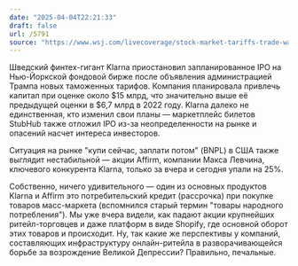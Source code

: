 ```yaml
---
date: "2025-04-04T22:21:33"
draft: false
url: /5791
source: "https://www.wsj.com/livecoverage/stock-market-tariffs-trade-war-04-04-2025/card/exclusive-klarna-pauses-planned-ipo-after-trump-tariff-turmoil-NMXYuKXzW6Xv4ao3CSxr"
---
```


Шведский финтех-гигант Klarna приостановил запланированное IPO на Нью-Йоркской фондовой бирже после объявления администрацией Трампа новых таможенных тарифов. Компания планировала привлечь капитал при оценке около $15 млрд, что значительно выше её предыдущей оценки в $6,7 млрд в 2022 году. Klarna далеко не единственная, кто изменил свои планы — маркетплейс билетов StubHub также отложил IPO из-за неопределенности на рынке и опасений насчет интереса инвесторов.

Ситуация на рынке "купи сейчас, заплати потом" (BNPL) в США также выглядит нестабильной — акции Affirm, компании Макса Левчина, ключевого конкурента Klarna, только за вчера и сегодня упали на 25%.

Собственно, ничего удивительного — один из основных продуктов Klarna и Affirm это потребительский кредит (рассрочка) при покупке товаров масс-маркета (вспомнился старый термин "товары народного потребления"). Мы уже вчера видели, как падают акции крупнейших ритейл-торговцев и даже платформ в виде Shopify, где основной оборот этих товаров и происходит. Ну, так какие же перспективы у компаний, составляющих инфраструктуру онлайн-ритейла в разворачивающейся борьбе за возрождение Великой Депрессии? Правильно, печальные.